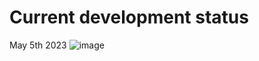 # Current development status
 
 May 5th 2023
![image](https://github.com/juaman93/expenses-app/assets/75991554/77ec9e7d-0cea-44c6-b53c-c5ef0967ad39)
